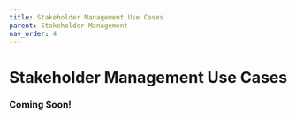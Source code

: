 ```yaml
---
title: Stakeholder Management Use Cases
parent: Stakeholder Management
nav_order: 4
---
```

# Stakeholder Management Use Cases

### Coming Soon!

